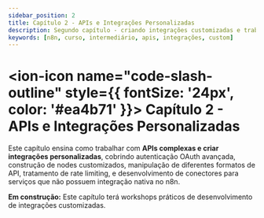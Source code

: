 ```yaml
---
sidebar_position: 2
title: Capítulo 2 - APIs e Integrações Personalizadas
description: Segundo capítulo - criando integrações customizadas e trabalhando com APIs complexas
keywords: [n8n, curso, intermediário, apis, integrações, custom]
---
```


# <ion-icon name="code-slash-outline" style={{ fontSize: '24px', color: '#ea4b71' }}></ion-icon> Capítulo 2 - APIs e Integrações Personalizadas

Este capítulo ensina como trabalhar com **APIs complexas e criar integrações personalizadas**, cobrindo autenticação OAuth avançada, construção de nodes customizados, manipulação de diferentes formatos de API, tratamento de rate limiting, e desenvolvimento de conectores para serviços que não possuem integração nativa no n8n.

**Em construção:** Este capítulo terá workshops práticos de desenvolvimento de integrações customizadas.
